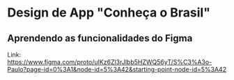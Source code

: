 # Design de App "Conheça o Brasil"

## Aprendendo as funcionalidades do Figma

Link: https://www.figma.com/proto/uIKz6Zl3rJlbb5HZWQ56yT/S%C3%A3o-Paulo?page-id=0%3A1&node-id=5%3A42&starting-point-node-id=5%3A42
